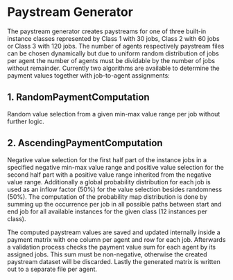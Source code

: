 # Paystream Generator

The paystream generator creates paystreams for one of three built-in instance classes represented by Class 1 with 30 jobs, Class 2 with 60 jobs or Class 3 with 120 jobs. The number of agents respectively paystream files can be chosen dynamically but due to uniform random distribution of jobs per agent the number of agents must be dividable by the number of jobs without remainder. Currently two algorithms are available to determine the payment values together with job-to-agent assignments:

## 1.	RandomPaymentComputation

Random value selection from a given min-max value range per job without further logic.

## 2.	AscendingPaymentComputation

Negative value selection for the first half part of the instance jobs in a specified negative min-max value range and positive value selection for the second half part with a positive value range inherited from the negative value range.  Additionally a global probability distribution for each job is used as an inflow factor (50%) for the value selection besides randomness (50%). The computation of the probability map distribution is done by summing up the occurrence per job in all possible paths between start and end job for all available instances for the given class (12 instances per class). 

The computed paystream values are saved and updated internally inside a payment matrix with one column per agent and row for each job. Afterwards a validation process checks the payment value sum for each agent by its assigned jobs. This sum must be non-negative, otherwise the created paystream dataset will be discarded. Lastly the generated matrix is written out to a separate file per agent.
